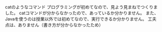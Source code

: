 catのようなコマンド
プログラミングが初めてなので、見よう見まねでつくりました。
catコマンドが分からなかったので、あっているか分かりません。
また、Javaを使うのは授業以外では初めてなので、実行できるか分かりません。
工夫点は、ありません（書き方が分からなかったため）
